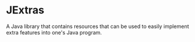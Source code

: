 # JExtras
A Java library that contains resources that can be used to easily implement extra features into one's Java program. 
